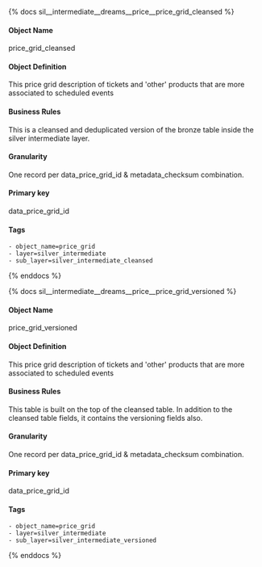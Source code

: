 {% docs sil__intermediate__dreams__price__price_grid_cleansed %}

#### Object Name
price_grid_cleansed

#### Object Definition
This price grid description of tickets and &#39;other&#39; products that are more associated to scheduled events

#### Business Rules
This is a cleansed and deduplicated version of the bronze table inside the silver intermediate layer.

#### Granularity
One record per data_price_grid_id & metadata_checksum combination.

#### Primary key
data_price_grid_id

#### Tags
    - object_name=price_grid
    - layer=silver_intermediate
    - sub_layer=silver_intermediate_cleansed

{% enddocs %}

{% docs sil__intermediate__dreams__price__price_grid_versioned %}

#### Object Name
price_grid_versioned

#### Object Definition
This price grid description of tickets and &#39;other&#39; products that are more associated to scheduled events

#### Business Rules
This table is built on the top of the cleansed table. In addition to the cleansed table fields, it contains the versioning fields also.

#### Granularity
One record per data_price_grid_id & metadata_checksum combination.

#### Primary key
data_price_grid_id

#### Tags
    - object_name=price_grid
    - layer=silver_intermediate
    - sub_layer=silver_intermediate_versioned

{% enddocs %}